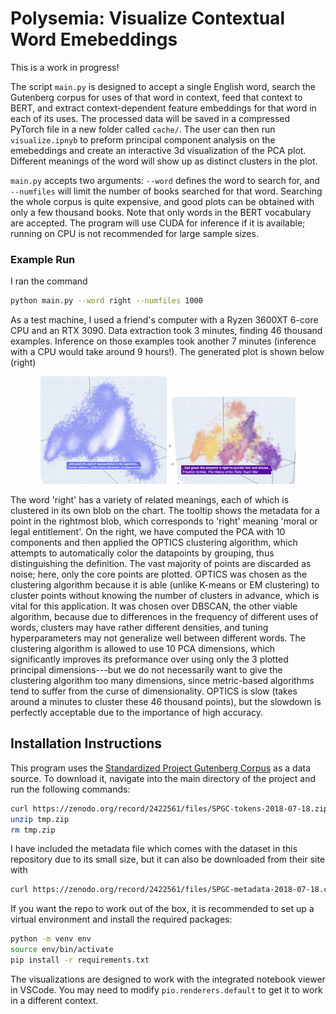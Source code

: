 # Polysemia: Visualize Contextual Word Emebeddings

This is a work in progress!

The script `main.py` is designed to accept a single English word, search the Gutenberg corpus for uses of that word in context, feed that context to BERT, and extract context-dependent feature embeddings for that word in each of its uses. The processed data will be saved in a compressed PyTorch file in a new folder called `cache/`. The user can then run `visualize.ipnyb` to preform principal component analysis on the emebeddings and create an interactive 3d visualization of the PCA plot. Different meanings of the word will show up as distinct clusters in the plot. 

`main.py` accepts two arguments: `--word` defines the word to search for, and `--numfiles` will limit the number of books searched for that word. Searching the whole corpus is quite expensive, and good plots can be obtained with only a few thousand books. Note that only words in the BERT vocabulary are accepted. The program will use CUDA for inference if it is available; running on CPU is not recommended for large sample sizes.

### Example Run

I ran the command 
```sh
python main.py --word right --numfiles 1000
```
As a test machine, I used a friend's computer with a Ryzen 3600XT 6-core CPU and an RTX 3090. Data extraction took 3 minutes, finding 46 thousand examples. Inference on those examples took another 7 minutes (inference with a CPU would take around 9 hours!). The generated plot is shown below (right)
<p align="center">
    <img src="https://github.com/a-g-moore/polysemia/blob/master/example.png?raw=true" width="40%">
    <img src="https://github.com/a-g-moore/polysemia/blob/master/example_colored.png?raw=true" width="40%">
</p>
The word 'right' has a variety of related meanings, each of which is clustered in its own blob on the chart. The tooltip shows the metadata for a point in the rightmost blob, which corresponds to 'right' meaning 'moral or legal entitlement'. On the right, we have computed the PCA with 10 components and then applied the OPTICS clustering algorithm, which attempts to automatically color the datapoints by grouping, thus distinguishing the definition. The vast majority of points are discarded as noise; here, only the core points are plotted. OPTICS was chosen as the clustering algorithm because it is able (unlike K-means or EM clustering) to cluster points without knowing the number of clusters in advance, which is vital for this application. It was chosen over DBSCAN, the other viable algorithm, because due to differences in the frequency of different uses of words, clusters may have rather different densities, and tuning hyperparameters may not generalize well between different words. The clustering algorithm is allowed to use 10 PCA dimensions, which significantly improves its preformance over using only the 3 plotted principal dimensions---but we do not necessarily want to give the clustering algorithm too many dimensions, since metric-based algorithms tend to suffer from the curse of dimensionality. OPTICS is slow (takes around a minutes to cluster these 46 thousand points), but the slowdown is perfectly acceptable due to the importance of high accuracy. 

## Installation Instructions

This program uses the [Standardized Project Gutenberg Corpus](https://arxiv.org/abs/1812.08092) as a data source. To download it, navigate into the main directory of the project and run the following commands:

```sh
curl https://zenodo.org/record/2422561/files/SPGC-tokens-2018-07-18.zip?download=1 > tmp.zip
unzip tmp.zip
rm tmp.zip
```

I have included the metadata file which comes with the dataset in this repository due to its small size, but it can also be downloaded from their site with

```sh
curl https://zenodo.org/record/2422561/files/SPGC-metadata-2018-07-18.csv?download=1 > metadata.csv
```

If you want the repo to work out of the box, it is recommended to set up a virtual environment and install the required packages:
```sh
python -m venv env
source env/bin/activate
pip install -r requirements.txt
```
The visualizations are designed to work with the integrated notebook viewer in VSCode. You may need to modify `pio.renderers.default` to get it to work in a different context.
